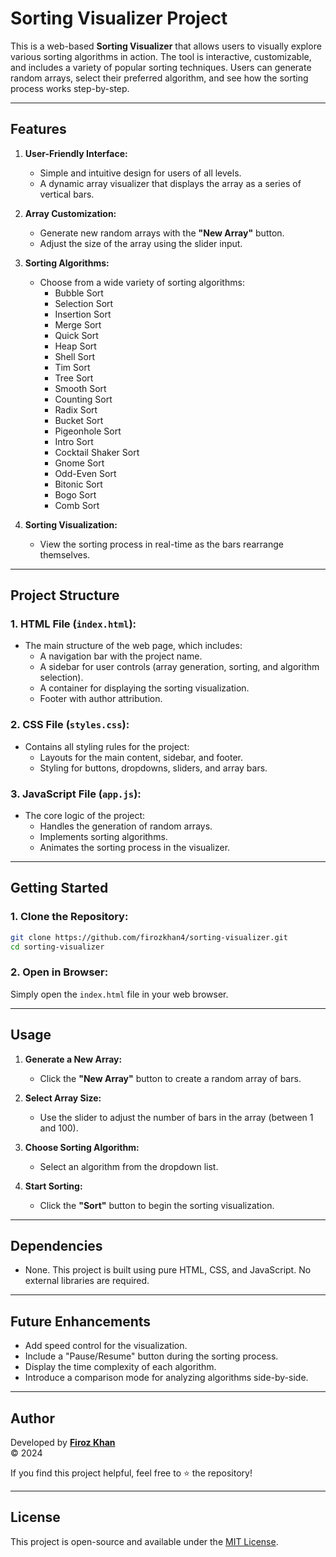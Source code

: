 # Sorting Visualizer Project

This is a web-based **Sorting Visualizer** that allows users to visually explore various sorting algorithms in action. The tool is interactive, customizable, and includes a variety of popular sorting techniques. Users can generate random arrays, select their preferred algorithm, and see how the sorting process works step-by-step.

---

## Features

1. **User-Friendly Interface:**
   - Simple and intuitive design for users of all levels.
   - A dynamic array visualizer that displays the array as a series of vertical bars.

2. **Array Customization:**
   - Generate new random arrays with the **"New Array"** button.
   - Adjust the size of the array using the slider input.

3. **Sorting Algorithms:**
   - Choose from a wide variety of sorting algorithms:
     - Bubble Sort
     - Selection Sort
     - Insertion Sort
     - Merge Sort
     - Quick Sort
     - Heap Sort
     - Shell Sort
     - Tim Sort
     - Tree Sort
     - Smooth Sort
     - Counting Sort
     - Radix Sort
     - Bucket Sort
     - Pigeonhole Sort
     - Intro Sort
     - Cocktail Shaker Sort
     - Gnome Sort
     - Odd-Even Sort
     - Bitonic Sort
     - Bogo Sort
     - Comb Sort

4. **Sorting Visualization:**
   - View the sorting process in real-time as the bars rearrange themselves.

---

## Project Structure

### 1. **HTML File (`index.html`):**
   - The main structure of the web page, which includes:
     - A navigation bar with the project name.
     - A sidebar for user controls (array generation, sorting, and algorithm selection).
     - A container for displaying the sorting visualization.
     - Footer with author attribution.

### 2. **CSS File (`styles.css`):**
   - Contains all styling rules for the project:
     - Layouts for the main content, sidebar, and footer.
     - Styling for buttons, dropdowns, sliders, and array bars.

### 3. **JavaScript File (`app.js`):**
   - The core logic of the project:
     - Handles the generation of random arrays.
     - Implements sorting algorithms.
     - Animates the sorting process in the visualizer.

---

## Getting Started

### 1. **Clone the Repository:**
   ```bash
   git clone https://github.com/firozkhan4/sorting-visualizer.git
   cd sorting-visualizer
   ```

### 2. **Open in Browser:**
   Simply open the `index.html` file in your web browser.

---

## Usage

1. **Generate a New Array:**
   - Click the **"New Array"** button to create a random array of bars.

2. **Select Array Size:**
   - Use the slider to adjust the number of bars in the array (between 1 and 100).

3. **Choose Sorting Algorithm:**
   - Select an algorithm from the dropdown list.

4. **Start Sorting:**
   - Click the **"Sort"** button to begin the sorting visualization.

---

## Dependencies

- None. This project is built using pure HTML, CSS, and JavaScript. No external libraries are required.

---

## Future Enhancements

- Add speed control for the visualization.
- Include a "Pause/Resume" button during the sorting process.
- Display the time complexity of each algorithm.
- Introduce a comparison mode for analyzing algorithms side-by-side.

---

## Author

Developed by **[Firoz Khan](https://github.com/firozkhan4)**  
&copy; 2024

If you find this project helpful, feel free to ⭐️ the repository! 

---

## License

This project is open-source and available under the [MIT License](https://opensource.org/licenses/MIT).

